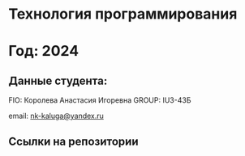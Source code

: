 # Технология программирования
# Год: 2024

## Данные студента:

FIO: Королева Анастасия Игоревна
GROUP: IU3-43Б

email: nk-kaluga@yandex.ru
## Ссылки на репозитории

